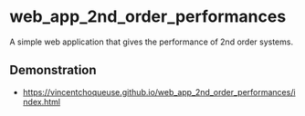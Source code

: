 # web_app_2nd_order_performances

A simple web application that gives the performance of 2nd order systems.


## Demonstration

* https://vincentchoqueuse.github.io/web_app_2nd_order_performances/index.html
